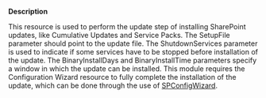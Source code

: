 **Description**

This resource is used to perform the update step of installing SharePoint updates, like Cumulative Updates and Service Packs.
The SetupFile parameter should point to the update file.
The ShutdownServices parameter is used to indicate if some services have to be stopped before installation of the update. 
The BinaryInstallDays and BinaryInstallTime parameters specify a window in which the update can be installed.
This module requires the Configuration Wizard resource to fully complete the installation of the update, which can be done through the use of [SPConfigWizard](SPConfigWizard).
